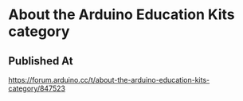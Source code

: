 # About the Arduino Education Kits category

## Published At

https://forum.arduino.cc/t/about-the-arduino-education-kits-category/847523
